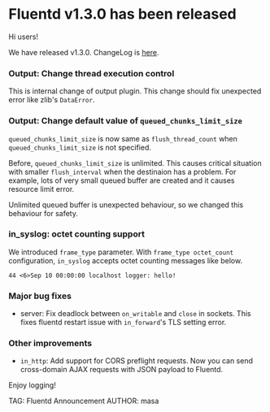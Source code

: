 # Fluentd v1.3.0 has been released

Hi users!

We have released v1.3.0. ChangeLog is [here](https://github.com/fluent/fluentd/blob/master/CHANGELOG.md).

### Output: Change thread execution control

This is internal change of output plugin.
This change should fix unexpected error like zlib's `DataError`.

### Output: Change default value of `queued_chunks_limit_size`

`queued_chunks_limit_size` is now same as `flush_thread_count` when `queued_chunks_limit_size` is not specified.

Before, `queued_chunks_limit_size` is unlimited. This causes critical situation with smaller `flush_interval`
when the destinaion has a problem.
For example, lots of very small queued buffer are created and it causes resource limit error.

Unlimited queued buffer is unexpected behaviour, so we changed this behaviour for safety.

### in_syslog: octet counting support

We introduced `frame_type` parameter.
With `frame_type octet_count` configuration, `in_syslog` accepts octet counting messages like below.

    44 <6>Sep 10 00:00:00 localhost logger: hello!

### Major bug fixes

* server: Fix deadlock between `on_writable` and `close` in sockets.
  This fixes fluentd restart issue with `in_forward`'s TLS setting error.

### Other improvements

* `in_http`: Add support for CORS preflight requests. Now you can send
  cross-domain AJAX requests with JSON payload to Fluentd.

Enjoy logging!


TAG: Fluentd Announcement
AUTHOR: masa
